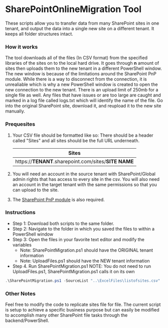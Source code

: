 # SharePointOnlineMigration Tool
These scripts allow you to transfer data from many SharePoint sites in one tenant, and output the data into a single new site on a different tenant. It keeps all folder structures intact.

### How it works
The tool downloads all of the files (In CSV format) from the specified libraries of the sites on to the local hard drive. It goes through **n** amount of sites then uploads them to the new tenant in a different PowerShell window. The new window is because of the limitations around the SharePoint PnP module. While there is a way to disconnect from the connection, it is unrealiable which is why a new PowerShell window is created to open the new connection to the new tenant. There is an upload limit of 250mb for a single file as well. Any files that have issues or are too large are caught and marked in a log file called logs.txt which will identify the name of the file. Go into the original SharePoint site, download it, and reupload it to the new site manually.  

### Prequesites
1. Your CSV file should be formatted like so:
There should be a header called "Sites" and all sites should be the full URL underneath.

    |  Sites                                                |
    |-------------------------------------------------------|
    | https://**TENANT**.sharepoint.com/sites/**SITE NAME** |
2. You will need an account in the source tenant with SharePoint/Global admin rights that has access to every site in the csv.
You will also need an account in the target tenant with the same permissions so that you can upload to the site.
3. The [SharePoint PnP module][1] is also required.






### Instructions

* Step 1: Download both scripts to the same folder.
* Step 2: Navigate to the folder in which you saved the files to within a PowerShell window
* Step 3: Open the files in your favorite text editor and modify the variables
    * Note: SharePointMigration.ps1 should have the ORIGINAL tenant information
    * Note: UploadFiles.ps1 should have the NEW tenant information
* Step 4. Run SharePointMigration.ps1
NOTE: You do not need to run UploadFiles.ps1, SharePointMigration.ps1 calls it on its own
~~~powershell
.\SharePointMigration.ps1 -SourceList "..\ExcelFiles\listofsites.csv" 
~~~


### Other Notes

Feel free to modify the code to replicate sites file for file. The current script is setup to achieve a specific business purpose but can easily be modified to accomplish many other SharePoint file tasks through the backend/PowerShell.

[1]:https://docs.microsoft.com/en-us/powershell/sharepoint/sharepoint-pnp/sharepoint-pnp-cmdlets?view=sharepoint-ps "SharePoint PnP Module"
